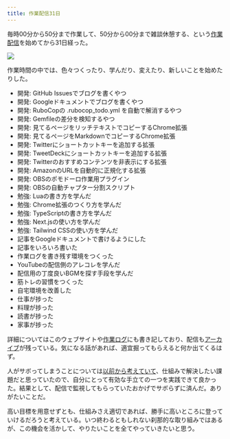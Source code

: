 ```yaml
---
title: 作業配信31日
---
```

毎時00分から50分まで作業して、50分から00分まで雑談休憩する、という[作業配信](https://www.youtube.com/c/r7kamura)を始めてから31日経った。

![](https://lh3.googleusercontent.com/docs/ADP-6oHS9GOWKCn13GX2U8OsJOJazv2LKAMT6ajHTTO2MBWf7N0i4s2icfyp7BgMr0hZibPsloOS9BJFF52tmq7eB1_N7Tu1Xjox2xxvVuXekmQZROwBWWhpd8ElfNZe9d12viQmVdUEKEfq6jjYuB_HZwWs57YNi6qUytfSWiJtapX1p9R7Y_LNmFtEXFlnj4lLxK82CLQ-p3qv0Cdnk6fAZ0OcPe1Yrt7tmTOJ_WiitBc_G6Qpa8r8aUF-NNZi4xNQynnmV0dKZkKLDc-fSBhbK6_HsthfJdTcwQXAMaqyTBkdrKkZRdMBtuiUEViN4cjsAcSbIcejRFyeEuUHNM4lLHC8aVKcB9-agd-zatY8xpfwg2JklzWEsFd8gmd_V9lFDla1Y1aTpFJE4bll9Knw7AaF-2ui5wMPskQaa_oVNE_RW4keAsD413iodHJ3Oo95sSs06aXjs0jBXg11pmWCQWOJJa1hx0vFjZWiOdpo9LWN_xRZjUYQZya70wKKbS_eKULLW9_3lGvO9Wh3YqCHOXjHOAWrnETk-rBAzNf7-sSWctZHfKTNi4NnARyjzoYvx0lQ1QgLqnAFYv3tuhmhf7WqxIyCnspWQ_vC3XBV8N60dPfoePcnspfD1FWRVHIdGclF-A1G9VokrGQdcyOF3oUR9WgzZiMS8l7htcL1xIO7k1R9Vc99lcRbqiNgroXtHuVco819vt-PN8cASMBq4IuR0VMEb9unC6GkhQrUhoYIWkdqHq4UP_Z9sWIFQNcmTqboxtCEpSzxC-eyCgnNlbRNJEWiN1Aow5jMAoGfHVfkqH0z7uUgA4o2lG9c4XUDfNxx8Iva_-y-kWzbIirWrlkXNDjCvYfDeQPsmZLwsH2YtaOFSukrDS0TZNVaOR_PCD_4HMFyAtZmiFJKdtjLslD8lC99NoJOTW1D-ixrtjkD8-cz6_ki-g0oE0ePJN7wvIODc6x8oanopyOHTsIoR7y7aZUICLNGvelnmFQA4wuYG5O60Ah_J27hyDDqaWi0dZT6XEOuIvgR5uG9WnWHUbpwkW29G-t1MnBSddd0KeXlFKGYCEEhvvTgyuF3VSpPFgIzNIJAzjx_18xXYAEa9nMSKT6pXWOqWYW9F2VHCVejgUUOuvX4huLt6wsKBtvb0WJBAeZSe__aIWV6zgXnpER0ds-_uQGMDjD6mZAmNzTh8rCMpkczyFuHCEpjUlMPjlWuBIieZjv8SUej0XZKPCp3_w9SWmK-q2j_U0slRDC5YJft)

作業時間の中では、色々つくったり、学んだり、変えたり、新しいことを始めたりした。

*   開発: GitHub Issuesでブログを書くやつ
*   開発: Googleドキュメントでブログを書くやつ
*   開発: RuboCopの .rubocop\_todo.yml を自動で解消するやつ
*   開発: Gemfileの差分を検知するやつ
*   開発: 見てるページをリッチテキストでコピーするChrome拡張
*   開発: 見てるページをMarkdownでコピーするChrome拡張
*   開発: Twitterにショートカットキーを追加する拡張
*   開発: TweetDeckにショートカットキーを追加する拡張
*   開発: Twitterのおすすめコンテンツを非表示にする拡張
*   開発: AmazonのURLを自動的に正規化する拡張
*   開発: OBSのポモドーロ作業用プラグイン
*   開発: OBSの自動チャプター分割スクリプト
*   勉強: Luaの書き方を学んだ
*   勉強: Chrome拡張のつくり方を学んだ
*   勉強: TypeScriptの書き方を学んだ
*   勉強: Next.jsの使い方を学んだ
*   勉強: Tailwind CSSの使い方を学んだ
*   記事をGoogleドキュメントで書けるようにした
*   記事をいろいろ書いた
*   作業ログを書き残す環境をつくった
*   YouTubeの配信側のアレコレを学んだ
*   配信用の丁度良いBGMを探す手段を学んだ
*   筋トレの習慣をつくった
*   自宅環境を改善した
*   仕事が捗った
*   料理が捗った
*   読書が捗った
*   家事が捗った

詳細についてはこのウェブサイトや[作業ログ](https://r7kamura.github.io/diary/)にも書き記しており、配信も[アーカイブ](https://www.youtube.com/c/r7kamura)が残っている。気になる話があれば、適宜掘ってもらえると何か出てくるはず。

人がサボってしまうことについては[以前から考えていて](https://twitter.com/r7kamura/status/1529728163068395521)、仕組みで解決したい課題だと思っていたので、自分にとって有効な手立ての一つを実践できて良かった。結果として、配信で監視してもらっていたおかげでサボらずに済んだ。ありがたいことだ。

高い目標を用意せずとも、仕組みさえ適切であれば、勝手に高いところに登っていけるだろうと考えている。いつ終わるともしれない刹那的な取り組みではあるが、この機会を活かして、やりたいことを全てやっていきたいと思う。
